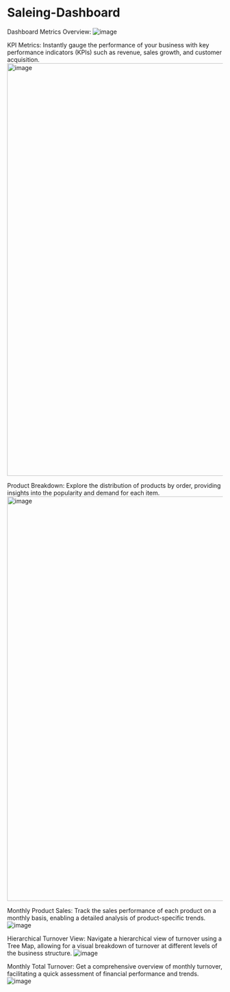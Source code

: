 ﻿# Saleing-Dashboard
 Dashboard Metrics Overview:
![image](https://github.com/NguyenMinhTriB1910472/Saleing-Dashboard/assets/63711185/c98506fe-7d9b-4eb7-b31a-7ef3583e8355)

KPI Metrics: Instantly gauge the performance of your business with key performance indicators (KPIs) such as revenue, sales growth, and customer acquisition.
<img width="961" alt="image" src="https://github.com/NguyenMinhTriB1910472/Saleing-Dashboard/assets/63711185/ea0c81f9-8ce1-4739-b485-638b0d5836b1">

Product Breakdown: Explore the distribution of products by order, providing insights into the popularity and demand for each item.
<img width="942" alt="image" src="https://github.com/NguyenMinhTriB1910472/Saleing-Dashboard/assets/63711185/8b93d560-022b-4b6c-a902-7f82f1894d6e">

Monthly Product Sales: Track the sales performance of each product on a monthly basis, enabling a detailed analysis of product-specific trends.
![image](https://github.com/NguyenMinhTriB1910472/Saleing-Dashboard/assets/63711185/2374444a-886c-4825-86ae-173947bb79c1)

Hierarchical Turnover View: Navigate a hierarchical view of turnover using a Tree Map, allowing for a visual breakdown of turnover at different levels of the business structure.
![image](https://github.com/NguyenMinhTriB1910472/Saleing-Dashboard/assets/63711185/5e08ebab-c2bc-4acc-ad5f-408c1e1b7c6e)

Monthly Total Turnover: Get a comprehensive overview of monthly turnover, facilitating a quick assessment of financial performance and trends.
![image](https://github.com/NguyenMinhTriB1910472/Saleing-Dashboard/assets/63711185/ae7a0dd2-f38f-4af7-820b-5d81090dca6f)


